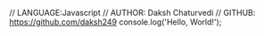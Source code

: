 // LANGUAGE:Javascript
// AUTHOR: Daksh Chaturvedi
// GITHUB: https://github.com/daksh249
console.log('Hello, World!');
